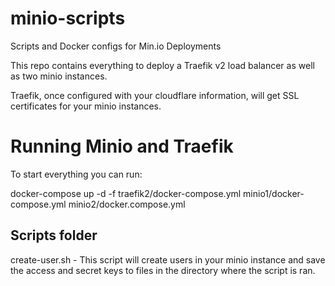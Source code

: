 # minio-scripts

Scripts and Docker configs for Min.io Deployments

This repo contains everything to deploy a Traefik v2 load balancer as well as two minio instances.

Traefik, once configured with your cloudflare information, will get SSL certificates for your minio instances.

# Running Minio and Traefik

To start everything you can run:

docker-compose up -d -f traefik2/docker-compose.yml minio1/docker-compose.yml minio2/docker.compose.yml

## Scripts folder

create-user.sh - This script will create users in your minio instance and save the access and secret keys to files in the directory where the script is ran.
